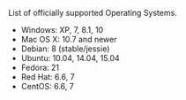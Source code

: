 List of officially supported Operating Systems.

* Windows: XP, 7, 8.1, 10
* Mac OS X: 10.7 and newer
* Debian: 8 (stable/jessie)
* Ubuntu: 10.04, 14.04, 15.04
* Fedora: 21
* Red Hat: 6.6, 7
* CentOS: 6.6, 7